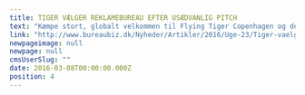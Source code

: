 ```yaml
---
title: TIGER VÆLGER REKLAMEBUREAU EFTER USÆDVANLIG PITCH
text: "Kæmpe stort, globalt velkommen til Flying Tiger Copenhagen og deres 600 butikker. Vi glæder os vildt til samarbejdet, og takker for en forrygende og nytænkt pitch-proces, og naturligvis det dejlige udfald!\n\n"
link: "http://www.bureaubiz.dk/Nyheder/Artikler/2016/Uge-23/Tiger-vaelger-reklamebureau-efter-usaedvanlig-pitch"
newpageimage: null
newpage: null
cmsUserSlug: ""
date: 2016-03-08T00:00:00.000Z
position: 4
---
```


